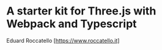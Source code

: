 # A starter kit for Three.js with Webpack and Typescript
Eduard Roccatello [https://www.roccatello.it]